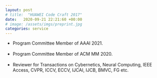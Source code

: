 ```yaml
---
layout: post
# title:  "HUAWEI Code Craft 2017"
date:   2020-09-21 22:21:60 +00:00
# image: /assets/imgs/preprint.jpg
categories: service
---
```


<ul>
    <li> 
        Program Committee Member of AAAI 2021.
    </li><br>
    <li>
        Program Committee Member of ACM MM 2020.
    </li><br>
    <li>
        Reviewer for Transactions on Cybernetics, Neural Computing, IEEE Access, CVPR, ICCV, ECCV, IJCAI, IJCB, BMVC, FG etc.
    </li><br>
</ul>